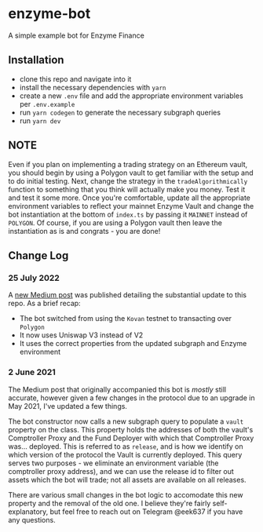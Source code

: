 # enzyme-bot

A simple example bot for Enzyme Finance

## Installation

- clone this repo and navigate into it
- install the necessary dependencies with `yarn`
- create a new `.env` file and add the appropriate environment variables per `.env.example`
- run `yarn codegen` to generate the necessary subgraph queries
- run `yarn dev`

## NOTE

Even if you plan on implementing a trading strategy on an Ethereum vault, you should begin by using a Polygon vault to get familiar with the setup and to do initial testing. Next, change the strategy in the `tradeAlgorithmically` function to something that you think will actually make you money. Test it and test it some more. Once you're comfortable, update all the appropriate environment variables to reflect your mainnet Enzyme Vault and change the bot instantiation at the bottom of `index.ts` by passing it `MAINNET` instead of `POLYGON`. Of course, if you are using a Polygon vault then leave the instantiation as is and congrats - you are done!

## Change Log

### 25 July 2022

A [new Medium post]() was published detailing the substantial update to this repo. As a brief recap:

- The bot switched from using the `Kovan` testnet to transacting over `Polygon`
- It now uses Uniswap V3 instead of V2
- It uses the correct properties from the updated subgraph and Enzyme environment

### 2 June 2021

The Medium post that originally accompanied this bot is _mostly_ still accurate, however given a few changes in the protocol due to an upgrade in May 2021, I've updated a few things.

The bot constructor now calls a new subgraph query to populate a `vault` property on the class. This property holds the addresses of both the vault's Comptroller Proxy and the Fund Deployer with which that Comptroller Proxy was... deployed. This is referred to as `release`, and is how we identify on which version of the protocol the Vault is currently deployed. This query serves two purposes - we eliminate an environment variable (the comptroller proxy address), and we can use the release id to filter out assets which the bot will trade; not all assets are available on all releases.

There are various small changes in the bot logic to accomodate this new property and the removal of the old one. I believe they're fairly self-explanatory, but feel free to reach out on Telegram @eek637 if you have any questions.
